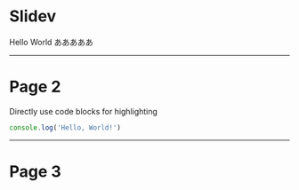 # Slidev

Hello World
あああああ


---

# Page 2

Directly use code blocks for highlighting

```ts
console.log('Hello, World!')
```

---

# Page 3